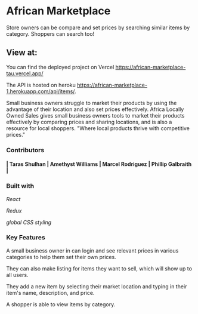 <h1>African Marketplace</h1>
<p>Store owners can be compare and set prices by searching similar items by category. Shoppers can search too!</p>

<h2>View at:</h2>
<p>You can find the deployed project on Vercel <a href="https://african-marketplace-tau.vercel.app/">https://african-marketplace-tau.vercel.app/</a> </p>
<p>The API is hosted on heroku <a href="https://african-marketplace-1.herokuapp.com/api/items/">https://african-marketplace-1.herokuapp.com/api/items/</a>.</p>

<p>Small business owners struggle to market their products by using the advantage of their location and also set prices effectively. Africa Locally Owned Sales gives small business owners tools to market their products effectively by comparing prices and sharing locations, and is also a resource for local shoppers. "Where local products thrive with competitive prices."</p>

<h3>Contributors</h3>
<h4>| Taras Shulhan | Amethyst Williams | Marcel Rodriguez | Phillip Galbraith |</h4>

<h3>Built with</h3>
<p><em>React</em></p>
<p><em>Redux</em></p>
<p><em>global CSS styling</em></p>

<h3>Key Features</h3>
<p>A small business owner in can login and see relevant prices in various categories to help them set their own prices.</p>

<p>They can also make listing for items they want to sell, which will show up to all users.</p>

<p>They add a new item by selecting their market location and typing in their item's name, description, and price.</p>

<p>A shopper is able to view items by category.</p>
